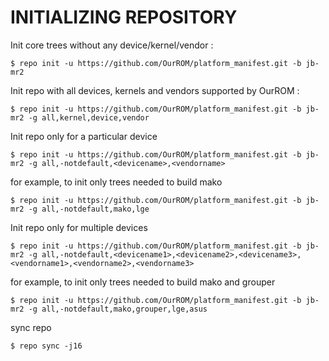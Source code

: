 INITIALIZING REPOSITORY
=======================

Init core trees without any device/kernel/vendor :

    $ repo init -u https://github.com/OurROM/platform_manifest.git -b jb-mr2

Init repo with all devices, kernels and vendors supported by OurROM :

    $ repo init -u https://github.com/OurROM/platform_manifest.git -b jb-mr2 -g all,kernel,device,vendor

Init repo only for a particular device

    $ repo init -u https://github.com/OurROM/platform_manifest.git -b jb-mr2 -g all,-notdefault,<devicename>,<vendorname>

for example, to init only trees needed to build mako

    $ repo init -u https://github.com/OurROM/platform_manifest.git -b jb-mr2 -g all,-notdefault,mako,lge

Init repo only for multiple devices

    $ repo init -u https://github.com/OurROM/platform_manifest.git -b jb-mr2 -g all,-notdefault,<devicename1>,<devicename2>,<devicename3>,<vendorname1>,<vendorname2>,<vendorname3>

for example, to init only trees needed to build mako and grouper

    $ repo init -u https://github.com/OurROM/platform_manifest.git -b jb-mr2 -g all,-notdefault,mako,grouper,lge,asus


sync repo

    $ repo sync -j16
